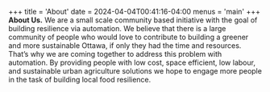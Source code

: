 +++
title = 'About'
date = 2024-04-04T00:41:16-04:00
menus = 'main'
+++
**About Us.** 
We are a small scale community based initiative with the goal of building resilience via automation. We believe that there is a large community of people who would love to contribute  to building a greener and more sustainable Ottawa, if only they had the time and resources. That’s why we are coming together to address this problem with automation. By providing people with low cost, space efficient, low labour, and sustainable urban agriculture solutions we hope to engage more people in the task of building local food resilience. 

